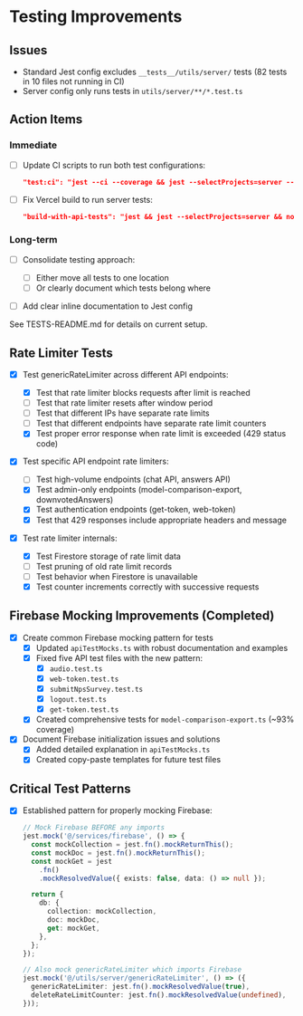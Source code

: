 # Testing Improvements

## Issues

- Standard Jest config excludes `__tests__/utils/server/` tests (82 tests in 10 files not running in CI)
- Server config only runs tests in `utils/server/**/*.test.ts`

## Action Items

### Immediate

- [ ] Update CI scripts to run both test configurations:

  ```json
  "test:ci": "jest --ci --coverage && jest --selectProjects=server --ci --coverage"
  ```

- [ ] Fix Vercel build to run server tests:

  ```json
  "build-with-api-tests": "jest && jest --selectProjects=server && node scripts/build.js"
  ```

### Long-term

- [ ] Consolidate testing approach:

  - [ ] Either move all tests to one location
  - [ ] Or clearly document which tests belong where

- [ ] Add clear inline documentation to Jest config

See TESTS-README.md for details on current setup.

## Rate Limiter Tests

- [x] Test genericRateLimiter across different API endpoints:

  - [x] Test that rate limiter blocks requests after limit is reached
  - [ ] Test that rate limiter resets after window period
  - [ ] Test that different IPs have separate rate limits
  - [ ] Test that different endpoints have separate rate limit counters
  - [x] Test proper error response when rate limit is exceeded (429 status code)

- [x] Test specific API endpoint rate limiters:

  - [ ] Test high-volume endpoints (chat API, answers API)
  - [x] Test admin-only endpoints (model-comparison-export, downvotedAnswers)
  - [x] Test authentication endpoints (get-token, web-token)
  - [x] Test that 429 responses include appropriate headers and message

- [x] Test rate limiter internals:

  - [x] Test Firestore storage of rate limit data
  - [ ] Test pruning of old rate limit records
  - [ ] Test behavior when Firestore is unavailable
  - [x] Test counter increments correctly with successive requests

## Firebase Mocking Improvements (Completed)

- [x] Create common Firebase mocking pattern for tests
  - [x] Updated `apiTestMocks.ts` with robust documentation and examples
  - [x] Fixed five API test files with the new pattern:
    - [x] `audio.test.ts`
    - [x] `web-token.test.ts`
    - [x] `submitNpsSurvey.test.ts`
    - [x] `logout.test.ts`
    - [x] `get-token.test.ts`
  - [x] Created comprehensive tests for `model-comparison-export.ts` (~93% coverage)
- [x] Document Firebase initialization issues and solutions
  - [x] Added detailed explanation in `apiTestMocks.ts`
  - [x] Created copy-paste templates for future test files

## Critical Test Patterns

- [x] Established pattern for properly mocking Firebase:

  ```typescript
  // Mock Firebase BEFORE any imports
  jest.mock('@/services/firebase', () => {
    const mockCollection = jest.fn().mockReturnThis();
    const mockDoc = jest.fn().mockReturnThis();
    const mockGet = jest
      .fn()
      .mockResolvedValue({ exists: false, data: () => null });

    return {
      db: {
        collection: mockCollection,
        doc: mockDoc,
        get: mockGet,
      },
    };
  });

  // Also mock genericRateLimiter which imports Firebase
  jest.mock('@/utils/server/genericRateLimiter', () => ({
    genericRateLimiter: jest.fn().mockResolvedValue(true),
    deleteRateLimitCounter: jest.fn().mockResolvedValue(undefined),
  }));
  ```
